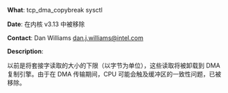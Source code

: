 **What**: tcp_dma_copybreak sysctl

**Date**: 在内核 v3.13 中被移除

**Contact**: Dan Williams <dan.j.williams@intel.com>

**Description**:

以前是将套接字读取的大小的下限（以字节为单位），这些读取将被卸载到 DMA 复制引擎。由于在 DMA 传输期间，CPU 可能会触及缓冲区的一致性问题，已被移除。